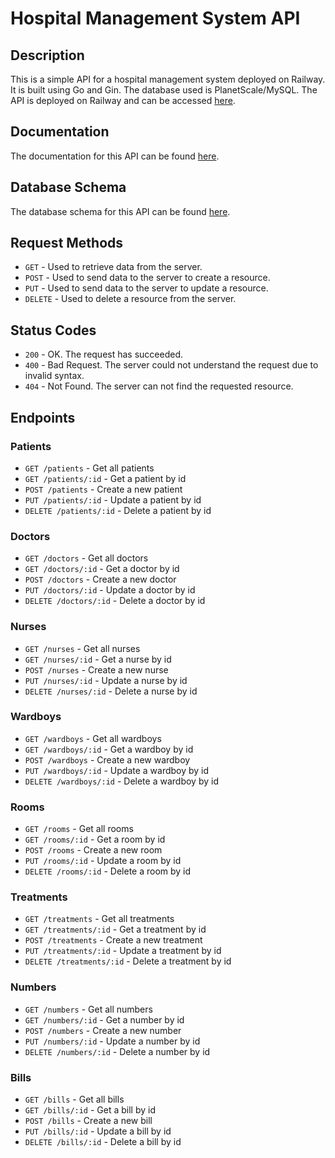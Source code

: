# Hospital Management System API

## Description
This is a simple API for a hospital management system deployed on Railway. It is built using Go and Gin. The database used is PlanetScale/MySQL. The API is deployed on Railway and can be accessed [here](https://hospital-api.up.railway.app/patients).

## Documentation
The documentation for this API can be found [here](https://documenter.getpostman.com/view/26210548/2s9YkgEkcX).

## Database Schema
The database schema for this API can be found [here](https://dbdiagram.io/d/64dd534e02bd1c4a5ee6ab86).

## Request Methods
- `GET` - Used to retrieve data from the server.
- `POST` - Used to send data to the server to create a resource.
- `PUT` - Used to send data to the server to update a resource.
- `DELETE` - Used to delete a resource from the server.

## Status Codes
- `200` - OK. The request has succeeded.
- `400` - Bad Request. The server could not understand the request due to invalid syntax.
- `404` - Not Found. The server can not find the requested resource.

## Endpoints

### Patients
- `GET /patients` - Get all patients
- `GET /patients/:id` - Get a patient by id
- `POST /patients` - Create a new patient
- `PUT /patients/:id` - Update a patient by id
- `DELETE /patients/:id` - Delete a patient by id

### Doctors
- `GET /doctors` - Get all doctors
- `GET /doctors/:id` - Get a doctor by id
- `POST /doctors` - Create a new doctor
- `PUT /doctors/:id` - Update a doctor by id
- `DELETE /doctors/:id` - Delete a doctor by id

### Nurses
- `GET /nurses` - Get all nurses
- `GET /nurses/:id` - Get a nurse by id
- `POST /nurses` - Create a new nurse
- `PUT /nurses/:id` - Update a nurse by id
- `DELETE /nurses/:id` - Delete a nurse by id

### Wardboys
- `GET /wardboys` - Get all wardboys
- `GET /wardboys/:id` - Get a wardboy by id
- `POST /wardboys` - Create a new wardboy
- `PUT /wardboys/:id` - Update a wardboy by id
- `DELETE /wardboys/:id` - Delete a wardboy by id

### Rooms
- `GET /rooms` - Get all rooms
- `GET /rooms/:id` - Get a room by id
- `POST /rooms` - Create a new room
- `PUT /rooms/:id` - Update a room by id
- `DELETE /rooms/:id` - Delete a room by id

### Treatments
- `GET /treatments` - Get all treatments
- `GET /treatments/:id` - Get a treatment by id
- `POST /treatments` - Create a new treatment
- `PUT /treatments/:id` - Update a treatment by id
- `DELETE /treatments/:id` - Delete a treatment by id

### Numbers
- `GET /numbers` - Get all numbers
- `GET /numbers/:id` - Get a number by id
- `POST /numbers` - Create a new number
- `PUT /numbers/:id` - Update a number by id
- `DELETE /numbers/:id` - Delete a number by id

### Bills
- `GET /bills` - Get all bills
- `GET /bills/:id` - Get a bill by id
- `POST /bills` - Create a new bill
- `PUT /bills/:id` - Update a bill by id
- `DELETE /bills/:id` - Delete a bill by id





